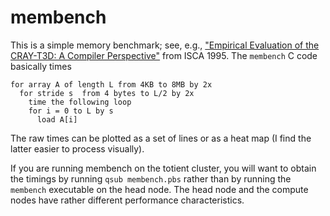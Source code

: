 # membench

This is a simple memory benchmark; see, e.g.,
["Empirical Evaluation of the CRAY-T3D: A Compiler Perspective"][1]
from ISCA 1995.  The `membench` C code basically times

    for array A of length L from 4KB to 8MB by 2x
      for stride s  from 4 bytes to L/2 by 2x
        time the following loop
        for i = 0 to L by s
          load A[i]

The raw times can be plotted as a set of lines or as a heat map
(I find the latter easier to process visually).

If you are running membench on the totient cluster, you will want
to obtain the timings by running `qsub membench.pbs` rather than
by running the `membench` executable on the head node.  The head
node and the compute nodes have rather different performance characteristics.

[1]: http://pages.cs.wisc.edu/~remzi/Postscript/isca95.pdf
